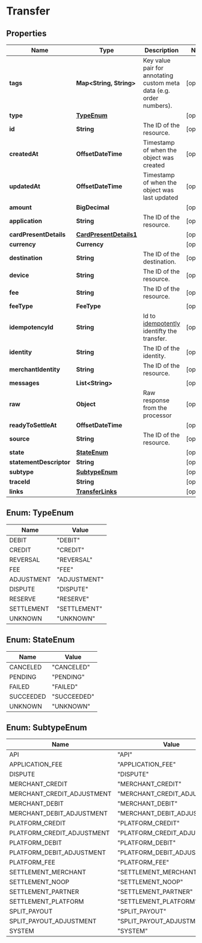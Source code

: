 

# Transfer


## Properties

| Name | Type | Description | Notes |
|------------ | ------------- | ------------- | -------------|
|**tags** | **Map&lt;String, String&gt;** | Key value pair for annotating custom meta data (e.g. order numbers). |  [optional] |
|**type** | [**TypeEnum**](#TypeEnum) |  |  [optional] |
|**id** | **String** | The ID of the resource. |  [optional] |
|**createdAt** | **OffsetDateTime** | Timestamp of when the object was created |  [optional] |
|**updatedAt** | **OffsetDateTime** | Timestamp of when the object was last updated |  [optional] |
|**amount** | **BigDecimal** |  |  [optional] |
|**application** | **String** | The ID of the resource. |  [optional] |
|**cardPresentDetails** | [**CardPresentDetails1**](CardPresentDetails1.md) |  |  [optional] |
|**currency** | **Currency** |  |  [optional] |
|**destination** | **String** | The ID of the destination. |  [optional] |
|**device** | **String** | The ID of the resource. |  [optional] |
|**fee** | **String** | The ID of the resource. |  [optional] |
|**feeType** | **FeeType** |  |  [optional] |
|**idempotencyId** | **String** | Id to [idempotently](#section/Idempotency-Requests) identifty the transfer. |  [optional] |
|**identity** | **String** | The ID of the identity. |  [optional] |
|**merchantIdentity** | **String** | The ID of the resource. |  [optional] |
|**messages** | **List&lt;String&gt;** |  |  [optional] |
|**raw** | **Object** | Raw response from the processor |  [optional] |
|**readyToSettleAt** | **OffsetDateTime** |  |  [optional] |
|**source** | **String** | The ID of the resource. |  [optional] |
|**state** | [**StateEnum**](#StateEnum) |  |  [optional] |
|**statementDescriptor** | **String** |  |  [optional] |
|**subtype** | [**SubtypeEnum**](#SubtypeEnum) |  |  [optional] |
|**traceId** | **String** |  |  [optional] |
|**links** | [**TransferLinks**](TransferLinks.md) |  |  [optional] |



## Enum: TypeEnum

| Name | Value |
|---- | -----|
| DEBIT | &quot;DEBIT&quot; |
| CREDIT | &quot;CREDIT&quot; |
| REVERSAL | &quot;REVERSAL&quot; |
| FEE | &quot;FEE&quot; |
| ADJUSTMENT | &quot;ADJUSTMENT&quot; |
| DISPUTE | &quot;DISPUTE&quot; |
| RESERVE | &quot;RESERVE&quot; |
| SETTLEMENT | &quot;SETTLEMENT&quot; |
| UNKNOWN | &quot;UNKNOWN&quot; |



## Enum: StateEnum

| Name | Value |
|---- | -----|
| CANCELED | &quot;CANCELED&quot; |
| PENDING | &quot;PENDING&quot; |
| FAILED | &quot;FAILED&quot; |
| SUCCEEDED | &quot;SUCCEEDED&quot; |
| UNKNOWN | &quot;UNKNOWN&quot; |



## Enum: SubtypeEnum

| Name | Value |
|---- | -----|
| API | &quot;API&quot; |
| APPLICATION_FEE | &quot;APPLICATION_FEE&quot; |
| DISPUTE | &quot;DISPUTE&quot; |
| MERCHANT_CREDIT | &quot;MERCHANT_CREDIT&quot; |
| MERCHANT_CREDIT_ADJUSTMENT | &quot;MERCHANT_CREDIT_ADJUSTMENT&quot; |
| MERCHANT_DEBIT | &quot;MERCHANT_DEBIT&quot; |
| MERCHANT_DEBIT_ADJUSTMENT | &quot;MERCHANT_DEBIT_ADJUSTMENT&quot; |
| PLATFORM_CREDIT | &quot;PLATFORM_CREDIT&quot; |
| PLATFORM_CREDIT_ADJUSTMENT | &quot;PLATFORM_CREDIT_ADJUSTMENT&quot; |
| PLATFORM_DEBIT | &quot;PLATFORM_DEBIT&quot; |
| PLATFORM_DEBIT_ADJUSTMENT | &quot;PLATFORM_DEBIT_ADJUSTMENT&quot; |
| PLATFORM_FEE | &quot;PLATFORM_FEE&quot; |
| SETTLEMENT_MERCHANT | &quot;SETTLEMENT_MERCHANT&quot; |
| SETTLEMENT_NOOP | &quot;SETTLEMENT_NOOP&quot; |
| SETTLEMENT_PARTNER | &quot;SETTLEMENT_PARTNER&quot; |
| SETTLEMENT_PLATFORM | &quot;SETTLEMENT_PLATFORM&quot; |
| SPLIT_PAYOUT | &quot;SPLIT_PAYOUT&quot; |
| SPLIT_PAYOUT_ADJUSTMENT | &quot;SPLIT_PAYOUT_ADJUSTMENT&quot; |
| SYSTEM | &quot;SYSTEM&quot; |



